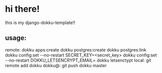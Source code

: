 # hi there!

this is my django-dokku-template!!

## usage:
  remote:
    dokku apps:create <appname>
    dokku postgres:create <dbname>
    dokku postgres:link <dbname> <appname>
    dokku config:set --no-restart <appname> SECRET_KEY=<secret_key>
    dokku config:set --no-restart <appname> DOKKU_LETSENCRYPT_EMAIL=<email>
    dokku letsenctypt <appname>
  local:
    git remote add dokku dokku@<hostname>:<appname>
    git push dokku master
